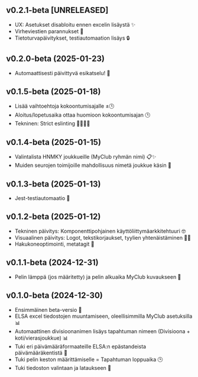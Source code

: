 <!--
# Changelog

This changelog is printed on the application at /changelog
-->

## v0.2.1-beta [UNRELEASED]

- UX: Asetukset disabloitu ennen excelin lisäystä ✨
- Virheviestien parannukset 🐞
- Tietoturvapäivitykset, testiautomaation lisäys 🔒

## v0.2.0-beta (2025-01-23)

- Automaattisesti päivittyvä esikatselu! 🎉

## v0.1.5-beta (2025-01-18)

- Lisää vaihtoehtoja kokoontumisajalle ±🕒
- Aloitus/lopetusaika ottaa huomioon kokoontumisajan 🕒
- Tekninen: Strict eslinting 👮‍♂️💅🏻

## v0.1.4-beta (2025-01-15)

- Valintalista HNMKY joukkueille (MyClub ryhmän nimi) 📋✨
- Muiden seurojen toimijoille mahdollisuus nimetä joukkue käsin 🤝

## v0.1.3-beta (2025-01-13)

- Jest-testiautomaatio 🤖

## v0.1.2-beta (2025-01-12)

- Tekninen päivitys: Komponenttipohjainen käyttöliittymäarkkitehtuuri 🤓
- Visuaalinen päivitys: Logot, tekstikorjaukset, tyylien yhtenäistäminen 💅🏻
- Hakukoneoptimointi, metatagit 🔎

## v0.1.1-beta (2024-12-31)

- Pelin lämppä (jos määritetty) ja pelin alkuaika MyClub kuvaukseen 📅

## v0.1.0-beta (2024-12-30)

- Ensimmäinen beta-versio 🎉
- ELSA excel tiedostojen muuntamiseen, oleellisimmilla MyClub asetuksilla 📊
- Automaattinen divisioonanimen lisäys tapahtuman nimeen (Divisioona + koti/vierasjoukkue) 📊
- Tuki eri päivämääräformaateille ELSA:n epästandeista päivämääräkentistä 📅
- Tuki pelin keston määrittämiselle = Tapahtuman loppuaika 🕒
- Tuki tiedoston valintaan ja lataukseen 📂
